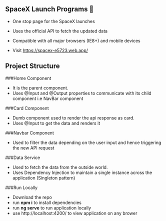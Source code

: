 ## SpaceX Launch Programs :rocket:

- One stop page for the SpaceX launches
- Uses the official API to fetch the updated data

- Compatible with all major browsers (IE8+) and mobile devices
- Visit https://spacex-e5723.web.app/

Project Structure
-------------

###Home Component

- It is the parent component.
- Uses @Input and @Output properties to communicate with its child component i.e NavBar component


###Card Component

- Dumb component used to render the api response as card.
- Uses @Input to get the data and renders it

###Navbar Component

- Used to filter the data depending on the user input and hence triggering the new API request

###Data Service

- Used to fetch the data from the outside world.
- Uses Dependency Injection to maintain a single instance across the application (Singleton pattern)

###Run Locally

- Download the repo
- run **npm i**  to install dependencies
- run **ng serve**  to run application locally
- use http://localhost:4200/ to view application on any brower